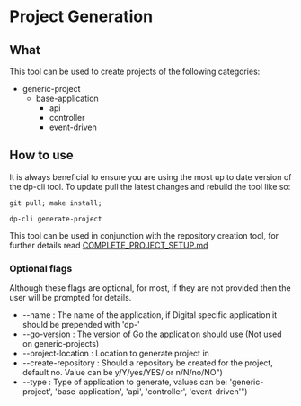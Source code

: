 # Project Generation 

## What
This tool can be used to create projects of the following categories:
- generic-project
    - base-application 
        - api 
        - controller 
        - event-driven

## How to use
It is always beneficial to ensure you are using the most up to date version of the dp-cli tool. 
To update pull the latest changes and rebuild the tool like so:
```shell script
git pull; make install; 
```

```shell script
dp-cli generate-project
``` 

This tool can be used in conjunction with the repository creation tool, for further details read [COMPLETE_PROJECT_SETUP.md](COMPLETE_PROJECT_SETUP.md)

### Optional flags
Although these flags are optional, for most, if they are not provided then the user will be prompted for details.
- --name :              The name of the application, if Digital specific application it should be prepended with 'dp-'
- --go-version :        The version of Go the application should use (Not used on generic-projects)
- --project-location :  Location to generate project in
- --create-repository : Should a repository be created for the project, default no. Value can be y/Y/yes/YES/ or n/N/no/NO")
- --type :              Type of application to generate, values can be: 'generic-project', 'base-application', 'api', 'controller', 'event-driven'")

